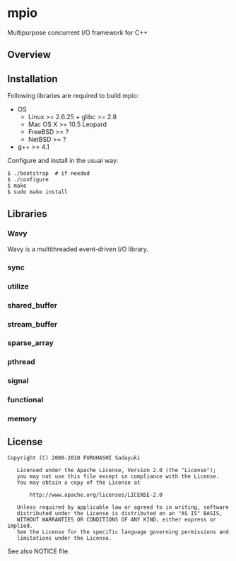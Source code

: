 mpio
====
Multipurpose concurrent I/O framework for C++


## Overview


## Installation

Following libraries are required to build mpio:

  - OS
    - Linux >= 2.6.25 + glibc >= 2.8
	- Mac OS X >= 10.5 Leopard
	- FreeBSD >= ?
	- NetBSD >= ?
  - g++ >= 4.1

Configure and install in the usual way:

    $ ./bootstrap  # if needed
    $ ./configure
    $ make
    $ sudo make install


## Libraries

### Wavy
Wavy is a multithreaded event-driven I/O library.

### sync

### utilize

### shared_buffer

### stream_buffer

### sparse_array

### pthread

### signal

### functional

### memory


## License

    Copyright (C) 2008-2010 FURUHASHI Sadayuki
    
       Licensed under the Apache License, Version 2.0 (the "License");
       you may not use this file except in compliance with the License.
       You may obtain a copy of the License at
    
           http://www.apache.org/licenses/LICENSE-2.0
    
       Unless required by applicable law or agreed to in writing, software
       distributed under the License is distributed on an "AS IS" BASIS,
       WITHOUT WARRANTIES OR CONDITIONS OF ANY KIND, either express or implied.
       See the License for the specific language governing permissions and
       limitations under the License.

See also NOTICE file.

